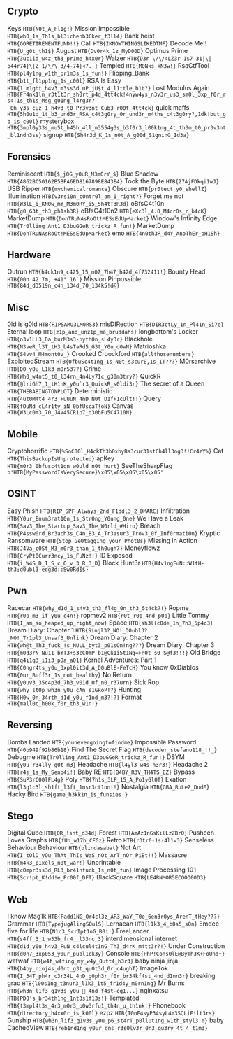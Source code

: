 ## Crypto

Keys ``HTB{N0t_A_Fl1g!}``
Mission Impossible ``HTB{wh0_1s_Th1s_bl3ichenb3Cker_f3ll4}``
Bank heist ``HTB{GORETIREMENTFUND!!}``
Call ``HTB{IKNOWTHINGSLIKEDTMF}``
Decode Me!! ``HTB{U_g0t_th1$}``
August ``HTB{Dv0r4k_1z_MyD00D}``
Optimus Prime ``HTB{3uc1id_w4z_th3_pr1me_h4x0r}``
Walzer ``HTB{D3r \/\/4LZ3r 1$7 31|\| p44r74|\|Z 1/\/\ 3/4-74|<7. }``
Templed ``HTB{M0Nks_kN3w!}``
RsaCtfTool ``HTB{pl4y1ng_w1th_pr1m3s_1s_fun!}``
Flipping_Bank ``HTB{b1t_fl1pp1ng_1s_c00l}``
RSA Is Easy ``HTB{1_m1ght_h4v3_m3ss3d_uP_jU$t_4_l1ttle_b1t?}``
Lost Modulus Again ``HTB{Fr4nk1ln_r3t1t3r_sh0rt_p4d_4tt4ck!4nyw4ys_n3v3r_us3_sm0l_3xp_f0r_rs4!1s_th1s_Msg_g01ng_l4rg3r?_0h_y3s_cuz_1_h4v3_t0_Pr3v3nt_Cub3_r00t_4tt4ck}``
quick maffs ``HTB{5h0u1d_1t_b3_und3r_RSA_c4t3g0ry_0r_und3r_m4ths_c4t3g0ry?,1dk!but_gb_is_c00l}``
mysterybox ``HTB{3mpl0y33s_mu5t_h45h_4ll_m3554g3s_b3f0r3_l00k1ng_4t_th3m_t0_pr3v3nt_bl1ndn3ss}``
signup ``HTB{Sh4r3d_K_1s_n0t_A_g00d_S1gninG_Id3a}``

## Forensics

Reminiscent ``HTB{$_j0G_y0uR_M3m0rY_$}``
Blue Shadow ``HTB{A862BC50162B5BFA6ED8167898E843E4}``
Took the Byte ``HTB{27AjFDkqi1wJ}``
USB Ripper ``HTB{mychemicalromance}``
Obscure ``HTB{pr0tect_y0_shellZ}``
Illumination ``HTB{v3rsi0n_c0ntr0l_am_I_right?}``
Forget me not ``HTB{W3lL_i_KN0w_mY_M3m0RY_i5_5h4tT3R3d}``
oBfsC4t10n ``HTB{g0_G3t_th3_ph1sh3R}``
oBfsC4t10n2 ``HTB{eXc3l_4.0_M4cr0s_r_b4cK}``
MarketDump ``HTB{DonTRuNAsRoOt!MESsEdUpMarket}``
Window's Infinity Edge ``HTB{Tr0lling_Ant1_D3buGGeR_trickz_R_fun!}``
MarketDump ``HTB{DonTRuNAsRoOt!MESsEdUpMarket}``
emo ``HTB{4n0th3R_d4Y_AnoThEr_pH1Sh}``

## Hardware

Outrun ``HTB{h4ck1n9_c425_15_n07_7h47_h42d_4f732411!}``
Bounty Head ``HTB{00h 42.7m, +41° 16′}``
Mission Pinpossible ``HTB{84d_d3519n_c4n_134d_70_134k5!d@}``

## Misc

0ld is g0ld ``HTB{R1PSAMU3LM0RS3}``
misDIRection ``HTB{DIR3ctLy_1n_Pl41n_Si7e}``
Eternal loop ``HTB{z1p_and_unz1p_ma_bruddahs}``
longbottom's Locker ``HTB{n3v1LL3_Da_burM3s3-pyth0n_sL4y3r}``
Blackhole ``HTB{N3veR_l3T_tH3_b4sTaRd5_G3t_Y0u_d0wN}``
Matrioshka ``HTB{S4vv4_M4mont0v_}``
Crooked Croockford ``HTB{allthosenumbers}``
ExploitedStream ``HTB{0fbuSc4t1ng_1s_N0t_s3curE,1s_IT???}``
M0rsarchive ``HTB{D0_y0u_L1k3_m0r53??}``
Crime ``HTB{Wh0_w4nt5_t0_l34rn_4n4Ly71c_g30m3try?}``
QuickR ``HTB{@lriGh7_1_tH1nK_y0u`r3_QuickR_s0ldi3r}``
The secret of a Queen ``HTB{THEBABINGTONPLOT}``
Deterministic ``HTB{4ut0M4t4_4r3_FuUuN_4nD_N0t_D1fF1cUlt!!}``
Query ``HTB{fOuNd_cL4r1ty_iN_0bfUscaT!oN}``
Canvas ``HTB{W3Lc0m3_70_J4V45CR1p7_d30bFu5C4710N}``

## Mobile

Cryptohorrific ``HTB{%SoC00l_H4ckTh3b0xbyBs3cur31stCh4ll3ng3!!Cr4zY%}``
Cat ``HTB{ThisBackupIsUnprotected}``
apKey ``HTB{m0r3_0bfusc4t1on_w0uld_n0t_hurt}``
SeeTheSharpFlag ``b'HTB{MyPasswordIsVerySecure}\x05\x05\x05\x05\x05'``

## OSINT

Easy Phish ``HTB{RIP_SPF_Always_2nd_F1ddl3_2_DMARC}``
Infiltration ``HTB{Y0ur_Enum3rat10n_1s_Str0ng_Y0ung_0ne}``
We Have a Leak ``HTB{Sav3_The_Startup_Sav3_The_W0rld_#Hiro}``
Breach ``HTB{P4ssw0rd_Br3ach3s_C4n_B3_A_Tr3asur3_Trov3_0f_Inf0rmati0n}``
Kryptic Ransomware ``HTB{Stop_Ge0tagg1ng_your_Phot0s}``
Missing in Action ``HTB{J4Va_c0St_M3_m0r3_than_1_th0ugh7}``
Moneyflowz ``HTB{CryPt0Curr3ncy_1s_FuNz!!}``
ID Exposed ``HTB{i_W4S_D_I_S_c_O_v_3_R_3_D}``
Block Hunt3r ``HTB{H4v1ngFuN::W1tH-th3;d0ubl3-edg3d::Sw0Rd$$}``

## Pwn

Racecar ``HTB{why_d1d_1_s4v3_th3_fl4g_0n_th3_5t4ck?!}``
Ropme ``HTB{r0p_m3_if_y0u_c4n!}``
ropmev2 ``HTB{r0t_r0p_4nd_p0p}``
Little Tommy ``HTB{I_am_so_heaped_up_right_now}``
Space ``HTB{sh3llc0de_1n_7h3_5p4c3}``
Dream Diary: Chapter 1 ``HTB{Singl3?_NO!_D0ubl3?_NO!_Tr1pl3_Unsaf3_Unlink}``
Dream Diary: Chapter 2 ``HTB{wh@t_Th3_fuck_!s_NULL_byt3_p01sOn!ng???}``
Dream Diary: Chapter 3 ``HTB{m0d3rN_Nu11_bYT3+s3cC0mP_b1@Ck1i5t1Ng=>n0t_s0_S@f3!!!}``
Old Bridge ``HTB{q4i1q3_i1i3_p0a_a01}``
Kernel Adventures: Part 1 ``HTB{C0ngr4ts_y0u_3xpl0it3d_A_D0uBlE-FeTcH}``
You know 0xDiablos ``HTB{0ur_Buff3r_1s_not_healthy}``
No Return ``HTB{y0uv3_35c4p3d_7h3_v01d_0f_n0_r37urn}``
Sick Rop ``HTB{why_st0p_wh3n_y0u_cAn_s1GRoP!?}``
Hunting ``HTB{H0w_0n_34rth_d1d_y0u_f1nd_m3?!?}``
Format ``HTB{mall0c_h00k_f0r_th3_w1n!}``

## Reversing

Bombs Landed ``HTB{younevergoingtofindme}``
Impossible Password ``HTB{40b949f92b86b18}``
Find The Secret Flag ``HTB{decoder_stefano118_!!_}``
Debugme ``HTB{Tr0lling_Ant1_D3buGGeR_trickz_R_fun!}``
DSYM ``HTB{y0u_r34lly_g0t_m3}``
Headache ``HTB{l4yl3_w4s_h3r3!}``
Headache 2 ``HTB{r4j_1s_My_Senp4i!}``
Baby RE ``HTB{B4BY_R3V_TH4TS_EZ}``
Bypass ``HTB{SuP3rC00lFL4g}``
Poly ``HTB{7h1s_3LF_15_A_Po1yGl0T}``
Exatlon ``HTB{l3g1c3l_sh1ft_l3ft_1nsr3ct1on!!}``
Nostalgia ``HTB{GBA_RuLeZ_DudE}``
Hacky Bird ``HTB{game_h3kk1n_is_funsies!}``

## Stego

Digital Cube ``HTB{QR_!snt_d34d}``
Forest ``HTB{AmAz1nGsKilLzZBr0}``
Pusheen Loves Graphs ``HTB{fUn_w17h_CFGz}``
Retro ``HTB{r3tr0-1s-4l1v3}``
Senseless Behaviour Behaviour ``HTB{blindasabat}``
Not Art ``HTB{I_tOlD_yOu_ThAt_ThIs_WaS_nOt_ArT_nOr_PiEt!!}``
Massacre ``HTB{m4k3_p1xels_n0t_war!}``
Unprintable ``HTB{c0mpr3ss3d_RL3_br41nfuck_1s_n0t_fun}``
Image Processing 101 ``HTB{Scr!pt_K!dd!e_Pr00f_DFT}``
BlackSquare ``HTB{LE4RNMOR5ECOOO00D3}``

## Web

I know Mag1k ``HTB{Padd1NG_Or4cl3z_AR3_WaY_T0o_6en3r0ys_ArenT_tHey???}``
Grammar ``HTB{TypejugAlingSOulS}``
Lernaean ``HTB{l1k3_4_b0s5_s0n}``
Emdee five for life ``HTB{N1c3_ScrIpt1nG_B0i!}``
FreeLancer ``HTB{s4ff_3_1_w33b_fr4__l33nc_3}``
interdimensional internet ``HTB{d1d_y0u_h4v3_FuN_c4lcul4t1nG_Th3_d4rK_m4tt3r?!}``
Under Construction ``HTB{d0n7_3xp053_y0ur_publ1ck3y}``
Console ``HTB{PhP!Cons0lE@ByTh3K+FoUnd+}``
wafwaf ``HTB{w4f_w4fing_my_w4y_0utt4_h3r3}``
baby ninja jinja ``HTB{b4by_ninj4s_d0nt_g3t_qu0t3d_0r_c4ughT}``
ImageTok ``HTB{I_34T_ph4r_c3r34L_4nD_g0ph3r_f0r_br34kf4st_4nd_d1nn3r}``
breaking grad ``HTB{l00s1ng_t3nur3_l1k3_it5_fr1d4y_m0rn1ng}``
Mr Burns ``HTB{wh3n_l1f3_g1v3s_y0u_🍊_4nd_f4st-cg1...}``
nginxatsu ``HTB{PD0's_br34th1ng_1nt3s1f13s!}``
Templated ``HTB{t3mpl4t3s_4r3_m0r3_p0w3rfu1_th4n_u_th1nk!}``
Phonebook ``HTB{d1rectory_h4xx0r_is_k00l}``
ezpz ``HTB{T0oE4syP34syL4m3SQLiF!lt3rs}``
Gunship ``HTB{wh3n_lif3_g1v3s_y0u_p6_st4rT_p0llut1ng_w1th_styl3!!}``
baby CachedView ``HTB{reb1nd1ng_y0ur_dns_r3s0lv3r_0n3_qu3ry_4t_4_t1m3}``
